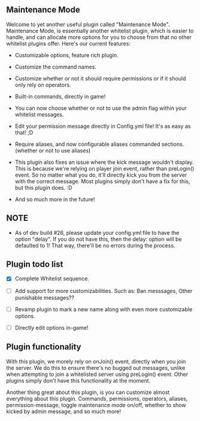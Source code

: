 ## Maintenance Mode

Welcome to yet another useful plugin called "Maintenance Mode".
Maintenance Mode, is essentially another whitelist plugin, which is easier to handle, and can allocate more options for you to choose from that no other whitelist plugins offer.
Here's our current features:

- Customizable options, feature rich plugin.
- Customize the command names.
- Customize whether or not it should require permissions or if it should only rely on operators.
- Built-in commands, directly in game!
- You can now choose whether or not to use the admin flag within your whitelist messages.
- Edit your permission message directly in Config.yml file! It's as easy as that! ;D
- Require aliases, and now configurable aliases commanded sections. (whether or not to use aliases)
- This plugin also fixes an issue where the kick message wouldn't display. This is because we're relying on player join event, rather than preLogin() event. So no matter what you do, it'll directly kick you from the server with the correct message. Most plugins simply don't have a fix for this, but this plugin does. :D

- And so much more in the future!

## NOTE
- As of dev build #26, please update your config.yml file to have the option "delay". If you do not have this, then the delay: option will be defaulted to 1! That way, there'll be no errors during the process.

## Plugin todo list
- [x] Complete Whitelist sequence.
- [ ] Add support for more customizabilities. Such as: Ban messsages, Other punishable messages??
- [ ] Revamp plugin to mark a new name along with even more customizable options.
- [ ] Directly edit options in-game!


## Plugin functionality
With this plugin, we morely rely on onJoin() event, directly when you join the server. We do this to ensure there's no bugged out messages, unlike when attempting to join a whitelisted server using preLogin() event. Other plugins simply don't have this functionality at the moment.

Another thing great about this plugin, is you can customize almost everything about this plugin. Commands, permissions, operators, aliases, permission-message, toggle maintenance mode on/off, whether to show kicked by admin message, and so much more!

